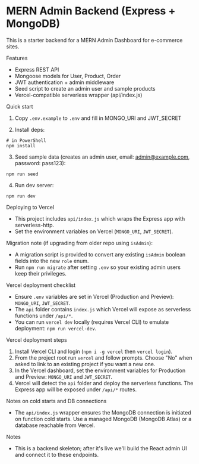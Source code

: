 # MERN Admin Backend (Express + MongoDB)

This is a starter backend for a MERN Admin Dashboard for e-commerce sites.

Features
- Express REST API
- Mongoose models for User, Product, Order
- JWT authentication + admin middleware
- Seed script to create an admin user and sample products
- Vercel-compatible serverless wrapper (api/index.js)

Quick start
1. Copy `.env.example` to `.env` and fill in MONGO_URI and JWT_SECRET

2. Install deps:

```
# in PowerShell
npm install
```

3. Seed sample data (creates an admin user, email: admin@example.com, password: pass123):

```
npm run seed
```

4. Run dev server:

```
npm run dev
```

Deploying to Vercel
- This project includes `api/index.js` which wraps the Express app with serverless-http.
- Set the environment variables on Vercel (`MONGO_URI`, `JWT_SECRET`).

Migration note (if upgrading from older repo using `isAdmin`):
- A migration script is provided to convert any existing `isAdmin` boolean fields into the new `role` enum.
- Run `npm run migrate` after setting `.env` so your existing admin users keep their privileges.

Vercel deployment checklist
- Ensure `.env` variables are set in Vercel (Production and Preview): `MONGO_URI`, `JWT_SECRET`.
- The `api` folder contains `index.js` which Vercel will expose as serverless functions under `/api/*`.
- You can run `vercel dev` locally (requires Vercel CLI) to emulate deployment: `npm run vercel-dev`.

Vercel deployment steps
1. Install Vercel CLI and login (`npm i -g vercel` then `vercel login`).
2. From the project root run `vercel` and follow prompts. Choose "No" when asked to link to an existing project if you want a new one.
3. In the Vercel dashboard, set the environment variables for Production and Preview: `MONGO_URI` and `JWT_SECRET`.
4. Vercel will detect the `api` folder and deploy the serverless functions. The Express app will be exposed under `/api/*` routes.

Notes on cold starts and DB connections
- The `api/index.js` wrapper ensures the MongoDB connection is initiated on function cold starts. Use a managed MongoDB (MongoDB Atlas) or a database reachable from Vercel.

Notes
- This is a backend skeleton; after it's live we'll build the React admin UI and connect it to these endpoints.
